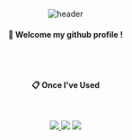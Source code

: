 <div align="center"> 

![header](https://capsule-render.vercel.app/api?type=cylinder&color=000000&height=150&section=header&text=KimKyunghwan&fontColor=ffffff&fontSize=70&animation=fadeIn&fontAlignY=55&desc=%20&descAlignY=62&descAlign=62)
  
####  :wave: Welcome my github profile !

  
 <br/>
 <br/>
  
####  :clipboard: Once I've Used 
  
 <br/>
  

<a href="https://www.linkedin.com/in/kyunghwank1m/"> <img src="https://img.shields.io/badge/linkedin-0A66C2?style=for-the-badge&logo=linkedin&logoColor=white"> </a>
<img src="https://img.shields.io/badge/tistory-000000?style=for-the-badge&logo=tistory&logoColor=white"> 
[<img src="https://img.shields.io/badge/mail-EA4335?style=for-the-badge&logo=gmail&logoColor=white">](mailto:bryan9801@kookmin.ac.kr)

</div>
